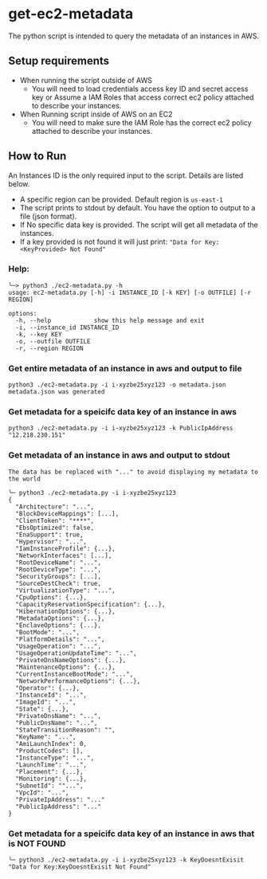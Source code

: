 # get-ec2-metadata
The python script is intended to query the metadata of an instances in AWS. 

## Setup requirements
* When running the script outside of AWS
  * You will need to load credentials access key ID and secret access key or Assume a IAM Roles that access correct ec2 policy attached to describe your instances.
* When Running script inside of AWS on an EC2
  * You will need to make sure the IAM Role has the correct ec2 policy attached to describe your instances.

## How to Run
An Instances ID is the only required input to the script. Details are listed below.
* A specific region can be provided. Default region is `us-east-1`
* The script prints to stdout by default. You have the option to output to a file (json format).
* If No specific data key is provided. The script will get all metadata of the instances. 
* If a key provided is not found it will just print: `"Data for Key:<KeyProvided> Not Found"`


### Help:
```
╰─> python3 ./ec2-metadata.py -h
usage: ec2-metadata.py [-h] -i INSTANCE_ID [-k KEY] [-o OUTFILE] [-r REGION]

options:
  -h, --help            show this help message and exit
  -i, --instance_id INSTANCE_ID
  -k, --key KEY
  -o, --outfile OUTFILE
  -r, --region REGION
```

### Get entire metadata of an instance in aws and output to file
```
python3 ./ec2-metadata.py -i i-xyzbe25xyz123 -o metadata.json 
metadata.json was generated
```

### Get metadata for a speicifc data key of an instance in aws   
```
python3 ./ec2-metadata.py -i i-xyzbe25xyz123 -k PublicIpAddress
"12.218.230.151"
```


### Get metadata of an instance in aws and output to stdout
`The data has be replaced with "..." to avoid displaying my metadata to the world`
```
╰─ python3 ./ec2-metadata.py -i i-xyzbe25xyz123                  
{
  "Architecture": "...",
  "BlockDeviceMappings": [...],
  "ClientToken": "****",
  "EbsOptimized": false,
  "EnaSupport": true,
  "Hypervisor": "...",
  "IamInstanceProfile": {...},
  "NetworkInterfaces": [...],
  "RootDeviceName": "...",
  "RootDeviceType": "...",
  "SecurityGroups": [...],
  "SourceDestCheck": true,
  "VirtualizationType": "...",
  "CpuOptions": {...},
  "CapacityReservationSpecification": {...},
  "HibernationOptions": {...},
  "MetadataOptions": {...},
  "EnclaveOptions": {...},
  "BootMode": "...",
  "PlatformDetails": "...",
  "UsageOperation": "...",
  "UsageOperationUpdateTime": "...",
  "PrivateDnsNameOptions": {...},
  "MaintenanceOptions": {...},
  "CurrentInstanceBootMode": "...",
  "NetworkPerformanceOptions": {...},
  "Operator": {...},
  "InstanceId": "...",
  "ImageId": "...",
  "State": {...},
  "PrivateDnsName": "...",
  "PublicDnsName": "...",
  "StateTransitionReason": "",
  "KeyName": "...",
  "AmiLaunchIndex": 0,
  "ProductCodes": [],
  "InstanceType": "...",
  "LaunchTime": "...",
  "Placement": {...},
  "Monitoring": {...},
  "SubnetId": ""...",
  "VpcId": "...",
  "PrivateIpAddress": "..."
  "PublicIpAddress": "..."
}
```

### Get metadata for a speicifc data key of an instance in aws that is NOT FOUND
```
╰─ python3 ./ec2-metadata.py -i i-xyzbe25xyz123 -k KeyDoesntExisit
"Data for Key:KeyDoesntExisit Not Found"
```